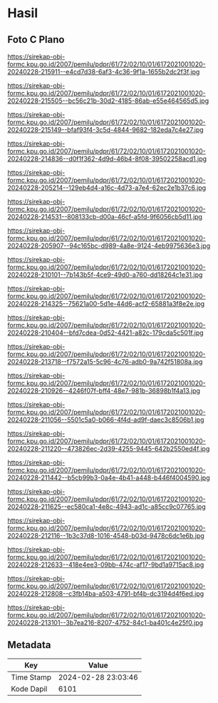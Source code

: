 # Hasil

## Foto C Plano

https://sirekap-obj-formc.kpu.go.id/2007/pemilu/pdpr/61/72/02/10/01/6172021001020-20240228-215911--e4cd7d38-6af3-4c36-9f1a-1655b2dc2f3f.jpg

https://sirekap-obj-formc.kpu.go.id/2007/pemilu/pdpr/61/72/02/10/01/6172021001020-20240228-215505--bc56c21b-30d2-4185-86ab-e55e464565d5.jpg

https://sirekap-obj-formc.kpu.go.id/2007/pemilu/pdpr/61/72/02/10/01/6172021001020-20240228-215149--bfaf93f4-3c5d-4844-9682-182eda7c4e27.jpg

https://sirekap-obj-formc.kpu.go.id/2007/pemilu/pdpr/61/72/02/10/01/6172021001020-20240228-214836--d0f1f362-4d9d-46b4-8f08-39502258acd1.jpg

https://sirekap-obj-formc.kpu.go.id/2007/pemilu/pdpr/61/72/02/10/01/6172021001020-20240228-205214--129eb4d4-a16c-4d73-a7e4-62ec2e1b37c6.jpg

https://sirekap-obj-formc.kpu.go.id/2007/pemilu/pdpr/61/72/02/10/01/6172021001020-20240228-214531--808133cb-d00a-46cf-a5fd-9f6056cb5d11.jpg

https://sirekap-obj-formc.kpu.go.id/2007/pemilu/pdpr/61/72/02/10/01/6172021001020-20240228-205907--94c165bc-d989-4a8e-9124-4eb9975636e3.jpg

https://sirekap-obj-formc.kpu.go.id/2007/pemilu/pdpr/61/72/02/10/01/6172021001020-20240228-210101--7b143b5f-4ce9-49d0-a760-dd18264c1e31.jpg

https://sirekap-obj-formc.kpu.go.id/2007/pemilu/pdpr/61/72/02/10/01/6172021001020-20240228-214325--75621a00-5d1e-44d6-acf2-65881a3f8e2e.jpg

https://sirekap-obj-formc.kpu.go.id/2007/pemilu/pdpr/61/72/02/10/01/6172021001020-20240228-210404--bfd7cdea-0d52-4421-a82c-179cda5c501f.jpg

https://sirekap-obj-formc.kpu.go.id/2007/pemilu/pdpr/61/72/02/10/01/6172021001020-20240228-213718--f7572a15-5c96-4c76-adb0-9a742f51808a.jpg

https://sirekap-obj-formc.kpu.go.id/2007/pemilu/pdpr/61/72/02/10/01/6172021001020-20240228-210926--4246f07f-bff4-48e7-981b-36898b1f4a13.jpg

https://sirekap-obj-formc.kpu.go.id/2007/pemilu/pdpr/61/72/02/10/01/6172021001020-20240228-211056--5501c5a0-b066-4f4d-ad9f-daec3c8506b1.jpg

https://sirekap-obj-formc.kpu.go.id/2007/pemilu/pdpr/61/72/02/10/01/6172021001020-20240228-211220--473826ec-2d39-4255-9445-642b2550ed4f.jpg

https://sirekap-obj-formc.kpu.go.id/2007/pemilu/pdpr/61/72/02/10/01/6172021001020-20240228-211442--b5cb99b3-0a4e-4b41-a448-b446f4004590.jpg

https://sirekap-obj-formc.kpu.go.id/2007/pemilu/pdpr/61/72/02/10/01/6172021001020-20240228-211625--ec580ca1-4e8c-4943-ad1c-a85cc9c07765.jpg

https://sirekap-obj-formc.kpu.go.id/2007/pemilu/pdpr/61/72/02/10/01/6172021001020-20240228-212116--1b3c37d8-1016-4548-b03d-9478c6dc1e6b.jpg

https://sirekap-obj-formc.kpu.go.id/2007/pemilu/pdpr/61/72/02/10/01/6172021001020-20240228-212633--418e4ee3-09bb-474c-af17-9bd1a9715ac8.jpg

https://sirekap-obj-formc.kpu.go.id/2007/pemilu/pdpr/61/72/02/10/01/6172021001020-20240228-212808--c3fb14ba-a503-4791-bf4b-dc3194d4f6ed.jpg

https://sirekap-obj-formc.kpu.go.id/2007/pemilu/pdpr/61/72/02/10/01/6172021001020-20240228-213101--3b7ea216-8207-4752-84c1-ba401c4e25f0.jpg


## Metadata

| Key        | Value               |
| ---------- | ------------------- |
| Time Stamp | 2024-02-28 23:03:46 |
| Kode Dapil | 6101                |



